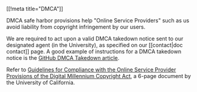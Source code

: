 [[!meta title="DMCA"]]

DMCA safe harbor provisions help "Online Service Providers" such as us avoid
liability from copyright infringement by our users.

We are required to act upon a valid DMCA takedown notice sent to our designated
agent (in the University), as specified on our [[contact|doc contact]] page. A
good example of instructions for a DMCA takedown notice is the [GitHub DMCA
Takedown article](https://help.github.com/articles/dmca-takedown).

Refer to [Guidelines for Compliance with the Online Service Provider Provisions
of the Digital Millennium Copyright
Act](http://policy.ucop.edu/doc/7000472/DMCA), a 6-page document by the
University of California.
